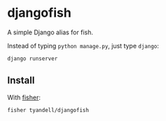 # djangofish

A simple Django alias for fish.

Instead of typing `python manage.py`, just type `django`:

```sh
django runserver
```

## Install

With [fisher]:

```sh
fisher tyandell/djangofish
```

[fisher]: https://github.com/jorgebucaran/fisher
